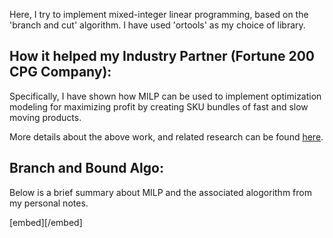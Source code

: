 Here, I try to implement mixed-integer linear programming, based on the 'branch and cut' algorithm. I have used 'ortools' as my choice of library.

## How it helped my Industry Partner (Fortune 200 CPG Company):
Specifically, I have shown how MILP can be used to implement optimization modeling for maximizing profit by creating SKU bundles of fast and slow moving products. 

More details about the above work, and related research can be found [here](https://www.linkedin.com/posts/akshay-madar-4b1871113_fortune200-cpg-profitability-activity-6648322992822677504-thf6).

## Branch and Bound Algo:
Below is a brief summary about MILP and the associated alogorithm from my personal notes.

[embed][/embed]
